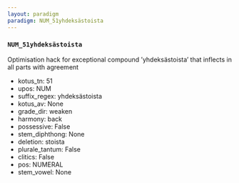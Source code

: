 ```yaml
---
layout: paradigm
paradigm: NUM_51yhdeksästoista
---
```

### ` NUM_51yhdeksästoista `

Optimisation hack for exceptional compound ’yhdeksästoista’ that inflects in all parts with agreement
* kotus_tn: 51
* upos: NUM
* suffix_regex: yhdeksästoista
* kotus_av: None
* grade_dir: weaken
* harmony: back
* possessive: False
* stem_diphthong: None
* deletion: stoista
* plurale_tantum: False
* clitics: False
* pos: NUMERAL
* stem_vowel: None
